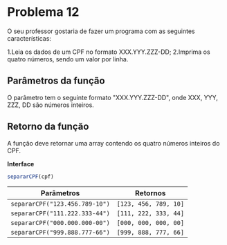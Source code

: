 # Problema 12

O seu professor gostaria de fazer um programa com as seguintes características:

1.Leia os dados de um CPF no formato XXX.YYY.ZZZ-DD;
2.Imprima os quatro números, sendo um valor por linha.

## Parâmetros da função
O parâmetro  tem o seguinte formato "XXX.YYY.ZZZ-DD", onde XXX, YYY, ZZZ, DD são números inteiros. 

## Retorno da função    
A função deve retornar uma array contendo os quatro números inteiros do CPF.

**Interface**

```javascript
separarCPF(cpf)
```

| Parâmetros                      | Retornos |
|---------------------------------|----------|
| `separarCPF("123.456.789-10")`  | `[123, 456, 789, 10]`  |
| `separarCPF("111.222.333-44")`  | `[111, 222, 333, 44]`  |
| `separarCPF("000.000.000-00")`  | `[000, 000, 000, 00]`  |
| `separarCPF("999.888.777-66")`  | `[999, 888, 777, 66]`  |
```
